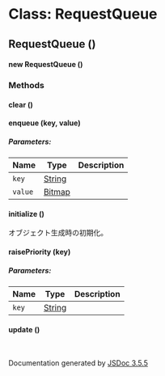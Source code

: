 # Class: RequestQueue

## RequestQueue ()

#### new RequestQueue ()

<dl>
</dl>

### Methods

#### clear ()

<dl>
</dl>

#### enqueue (key, value)

##### Parameters:

| Name | Type | Description |
| --- | --- | --- |
| `key` | [String](String.md) |  |
| `value` | [Bitmap](Bitmap.md) |  |

<dl>
</dl>

#### initialize ()

 オブジェクト生成時の初期化。
<dl>
</dl>

#### raisePriority (key)

##### Parameters:

| Name | Type | Description |
| --- | --- | --- |
| `key` | [String](String.md) |  |

<dl>
</dl>

#### update ()

<dl>
</dl>
 <br>

  Documentation generated by [JSDoc 3.5.5](https://github.com/jsdoc3/jsdoc)
